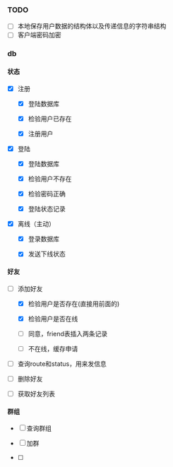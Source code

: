 ### TODO

- [ ] 本地保存用户数据的结构体以及传递信息的字符串结构
- [ ] 客户端密码加密

### db

#### 状态

- [x] 注册
  
  - [x] 登陆数据库
  
  - [x] 检验用户已存在
  
  - [x] 注册用户

- [x] 登陆
  
  - [x] 登陆数据库
  
  - [x] 检验用户不存在
  
  - [x] 检验密码正确
  
  - [x] 登陆状态记录

- [x] 离线（主动）
  
  - [x] 登录数据库
  
  - [x] 发送下线状态


#### 好友



- [ ] 添加好友

  - [x] 检验用户是否存在(直接用前面的)

  - [x] 检验用户是否在线
  - [ ] 同意，friend表插入两条记录
  - [ ] 不在线，缓存申请

- [ ] 查询route和status，用来发信息

- [ ] 删除好友

- [ ] 获取好友列表

#### 群组

- [ ] 查询群组

- [ ] 加群

- [ ] 